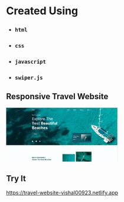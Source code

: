 # Created Using

-   ### `html`
-   ### `css`
-   ### `javascript`
-   ### `swiper.js`

## Responsive Travel Website

<img src="website-preview.png" width="60%" height="60%" />

## Try It

https://travel-website-vishal00923.netlify.app
